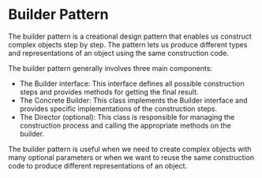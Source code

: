 # Builder Pattern
The builder pattern is a creational design pattern that enables us construct complex objects step by step. 
The pattern lets us produce different types and representations of an object using the same construction code.
 
The builder pattern generally involves three main components:
- The Builder interface: This interface defines all possible construction steps and provides methods for getting the final result.
- The Concrete Builder: This class implements the Builder interface and provides specific implementations of the construction steps.
- The Director (optional): This class is responsible for managing the construction process and calling the appropriate methods on the builder.

The builder pattern is useful when we need to create complex objects with many optional parameters or when we want to reuse the same construction code to produce different representations of an object.